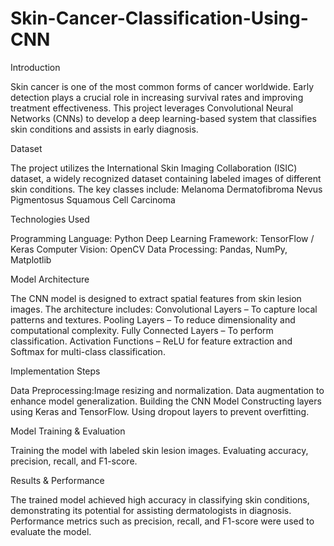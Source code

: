 # Skin-Cancer-Classification-Using-CNN
Introduction

Skin cancer is one of the most common forms of cancer worldwide. Early detection plays a crucial role in increasing survival rates and improving treatment effectiveness. This project leverages Convolutional Neural Networks (CNNs) to develop a deep learning-based system that classifies skin conditions and assists in early diagnosis.

Dataset

The project utilizes the International Skin Imaging Collaboration (ISIC) dataset, a widely recognized dataset containing labeled images of different skin conditions. The key classes include:
Melanoma 
Dermatofibroma 
Nevus Pigmentosus 
Squamous Cell Carcinoma 

Technologies Used

Programming Language: Python
Deep Learning Framework: TensorFlow / Keras
Computer Vision: OpenCV
Data Processing: Pandas, NumPy, Matplotlib

Model Architecture

The CNN model is designed to extract spatial features from skin lesion images. The architecture includes:
Convolutional Layers – To capture local patterns and textures.
Pooling Layers – To reduce dimensionality and computational complexity.
Fully Connected Layers – To perform classification.
Activation Functions – ReLU for feature extraction and Softmax for multi-class classification.

Implementation Steps

Data Preprocessing:Image resizing and normalization.
Data augmentation to enhance model generalization.
Building the CNN Model
Constructing layers using Keras and TensorFlow.
Using dropout layers to prevent overfitting.

Model Training & Evaluation

Training the model with labeled skin lesion images.
Evaluating accuracy, precision, recall, and F1-score.

Results & Performance

The trained model achieved high accuracy in classifying skin conditions, demonstrating its potential for assisting dermatologists in diagnosis. Performance metrics such as precision, recall, and F1-score were used to evaluate the model.
